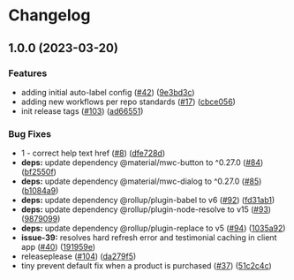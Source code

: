 # Changelog

## 1.0.0 (2023-03-20)


### Features

* adding initial auto-label config ([#42](https://github.com/GoogleCloudPlatform/avocano/issues/42)) ([9e3bd3c](https://github.com/GoogleCloudPlatform/avocano/commit/9e3bd3cd0313cefaa8d23aacf514de8036f247dd))
* adding new workflows per repo standards ([#17](https://github.com/GoogleCloudPlatform/avocano/issues/17)) ([cbce056](https://github.com/GoogleCloudPlatform/avocano/commit/cbce056f1fce689f9e1ef8c4c61d815f65efe18c))
* init release tags ([#103](https://github.com/GoogleCloudPlatform/avocano/issues/103)) ([ad66551](https://github.com/GoogleCloudPlatform/avocano/commit/ad66551295aa54a824312ea6a6027471b4ab3713))


### Bug Fixes

* 1 - correct help text href ([#8](https://github.com/GoogleCloudPlatform/avocano/issues/8)) ([dfe728d](https://github.com/GoogleCloudPlatform/avocano/commit/dfe728d8391d2ba1857f65789db733ac9f42d97b))
* **deps:** update dependency @material/mwc-button to ^0.27.0 ([#84](https://github.com/GoogleCloudPlatform/avocano/issues/84)) ([bf2550f](https://github.com/GoogleCloudPlatform/avocano/commit/bf2550fbe68d34ad00b0c740be795a58490b9709))
* **deps:** update dependency @material/mwc-dialog to ^0.27.0 ([#85](https://github.com/GoogleCloudPlatform/avocano/issues/85)) ([b1084a9](https://github.com/GoogleCloudPlatform/avocano/commit/b1084a9bca5a527eaca5c60bf3c1b3d4f3eafe26))
* **deps:** update dependency @rollup/plugin-babel to v6 ([#92](https://github.com/GoogleCloudPlatform/avocano/issues/92)) ([fd31ab1](https://github.com/GoogleCloudPlatform/avocano/commit/fd31ab10a8a94e9e8489995d4b3f889e5869efb6))
* **deps:** update dependency @rollup/plugin-node-resolve to v15 ([#93](https://github.com/GoogleCloudPlatform/avocano/issues/93)) ([9879099](https://github.com/GoogleCloudPlatform/avocano/commit/987909963f7eec2ec0c927831e1d21ec6b281d02))
* **deps:** update dependency @rollup/plugin-replace to v5 ([#94](https://github.com/GoogleCloudPlatform/avocano/issues/94)) ([1035a92](https://github.com/GoogleCloudPlatform/avocano/commit/1035a92d3963f742bca04895e6ce6bde689e3bd7))
* **issue-39:** resolves hard refresh error and testimonial caching in client app ([#40](https://github.com/GoogleCloudPlatform/avocano/issues/40)) ([191959e](https://github.com/GoogleCloudPlatform/avocano/commit/191959e43bac1b00205c26cb2565d3f76813f225))
* releaseplease ([#104](https://github.com/GoogleCloudPlatform/avocano/issues/104)) ([da279f5](https://github.com/GoogleCloudPlatform/avocano/commit/da279f524ee8115cd5b50120b696be338e49f224))
* tiny prevent default fix when a product is purchased ([#37](https://github.com/GoogleCloudPlatform/avocano/issues/37)) ([51c2c4c](https://github.com/GoogleCloudPlatform/avocano/commit/51c2c4cd1d26cd9939ff99462b08285dd80a24b5))

